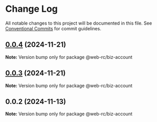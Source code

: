 # Change Log

All notable changes to this project will be documented in this file.
See [Conventional Commits](https://conventionalcommits.org) for commit guidelines.

## [0.0.4](https://github.com/weidyg/web-rc/compare/@web-rc/biz-account@0.0.3...@web-rc/biz-account@0.0.4) (2024-11-21)

**Note:** Version bump only for package @web-rc/biz-account

## [0.0.3](https://github.com/weidyg/web-rc/compare/@web-rc/biz-account@0.0.2...@web-rc/biz-account@0.0.3) (2024-11-21)

**Note:** Version bump only for package @web-rc/biz-account

## 0.0.2 (2024-11-13)

**Note:** Version bump only for package @web-rc/biz-account
